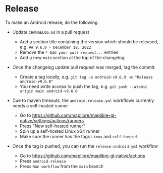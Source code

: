 # Release

To make an Android release, do the following:

* Update `CHANGELOG.md` in a pull request
  * Add a section title containing the version which should be released, e.g. `## 9.6.0 - December 18, 2022`
  * Remove the `* Add your pull request...` entries
  * Add a new `main` section at the top of the changelog

* Once the changelog update pull request was merged, tag the commit:
  * Create a tag locally, e.g. `git tag -a android-v9.6.0 -m "Release android-v9.6.0"`
  * You need write access to push the tag, e.g. `git push --atomic origin main android-v9.6.0`

* Due to maven timeouts, the `android-release.yml` workflows currently needs a self-hosted runner
  * Go to https://github.com/maplibre/maplibre-gl-native/settings/actions/runners
  * Press "New self-hosted runner"
  * Spin up a self-hosted Linux x64 runner
  * Make sure the runner has the tags `Linux` and `self-hosted`

* Once the tag is pushed, you can run the `release-android.yml` workflow
  * Go to https://github.com/maplibre/maplibre-gl-native/actions
  * Press `android-release`
  * Press `Run workflow` from the `main` branch
